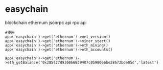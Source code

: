 # easychain
blockchain ethernum jsonrpc api rpc api


```
#使用
app('easychain')->get('ethernum')->net_version()
app('easychain')->get('ethernum')->miner_start()
app('easychain')->get('ethernum')->eth_mining()
app('easychain')->get('ethernum')->eth_accounts()

app('easychain')->get('ethernum')->eth_getBalance('0x385f27d936066839407c0b90066be28672bde05d','latest') 
```
